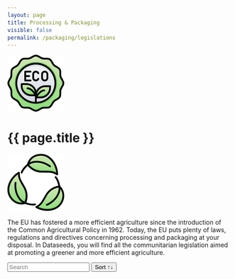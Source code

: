 ```yaml
---
layout: page
title: Processing & Packaging
visible: false
permalink: /packaging/legislations
---
```


<script src="//cdnjs.cloudflare.com/ajax/libs/list.js/1.5.0/list.min.js"></script>

<div>
	<div class="centered-title" onclick="location.href='/production'" style="cursor: pointer;">
		<img src="/assets/icons/DrawKit-Ecology/Color/Label.svg">
		<h1>{{ page.title }}</h1>
		<img src="/assets/icons/DrawKit-Ecology/Color/Leaves.svg">
	</div>
	<div class="flex-container">
		<p>
			The EU has fostered a more efficient agriculture since the introduction of the Common Agricultural
			Policy in 1962. Today, the EU puts plenty of laws, regulations and directives concerning processing and
			packaging at your disposal. In Dataseeds, you will find all the communitarian legislation aimed at
			promoting a greener and more efficient agriculture.
		</p>
		<div id="search-list">
			<div class="searchbox">
				<input class="search" placeholder="Search" />
				<button class="sort" data-sort="name">Sort ↑↓</button>
			</div>
			<ul class="list"></ul>
			<ul class="pagination"></ul>
		</div>
	</div>

</div>


<script>
	var options = {
		valueNames: ["name", "tags", { name: "link", attr: "href" }],
		item: '<li><a class="link"><h3 class="name"></h3><p class="tags"></p></li>',
		page: 12,
		pagination: true
	};

	var values = [
		{
			name: "Directive (EU) 2015/2302 On package travel and linked travel arrangements",
			tags: ["package", "travel", "packaging"],
			link: "https://lexparency.org/eu/32015L2302/"
		}, {
			name: "Commission Implementing Directive 2014/96/EU on the requirements for the labelling, sealing and packaging of fruit plant propagating material and fruit plants intended for fruit production, falling within the scope of Council Directive 2008/90/EC",
			tags: ["requirements", "labelling", "sealing", "packaging"],
			link: "https://lexparency.org/eu/32014L0096/"
		}, {
			name: "Commission Implementing Decision (EU) 2020/1073 Granting a derogation requested by the Netherlands pursuant to Council Directive 91/676/EEC concerning the protection of waters against pollution caused by nitrates from agricultural sources",
			tags: ["water", "pollution", "processing", "nitrates"],
			link: "https://lexparency.org/eu/32020D1073/"
		}, {
			name: "Commission Regulation (EU) 2019/759 laying down transitional measures for the application of public health requirements of imports of food containing both products of plant origin and processed products of animal origin (composite products)",
			tags: ["public health", "processing", "imports", "agriculture"],
			link: "https://lexparency.org/eu/32019R0759/"
		}, {
			name: "Directive 2008/98/EC on waste (Waste Framework Directive)",
			tags: ["packaging", "processing", "waste"],
			link: "https://ec.europa.eu/environment/waste/framework/"
		},
		{
			name: "Regulation(EU) No 1308/2013 of the European Parliament and of the Council of 17 December 2013 establishing a common organisation of the markets in agricultural products and repealing Council Regulations (EEC) No 922/72, (EEC) No 234 / 79, (EC) No 1037 / 2001 and(EC) No 1234 / 2007",
			tags: ["CAP", "common agrary policy", "processing", "repealing products"],
			link: "https://ec.europa.eu/environment/waste/framework/"
		}
	];

	var legislationsList = new List('search-list', options, values);
</script>